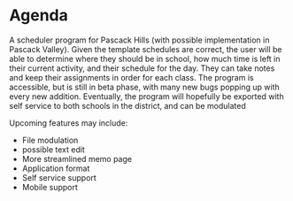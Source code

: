 # Agenda
A scheduler program for Pascack Hills (with possible implementation in Pascack Valley). Given the template schedules are correct, the user will be able to determine where they should be in school, how much time is left in their current activity, and their schedule for the day. They can take notes and keep their assignments in order for each class. The program is accessible, but is still in beta phase, with many new bugs popping up with every new addition. Eventually, the program will hopefully be exported with self service to both schools in the district, and can be modulated 
<p>Upcoming features may include: 
<ul>
<li>File modulation</li>
<li>possible text edit</li>
<li>More streamlined memo page</li>
<li>Application format</li>
<li>Self service support</li>
<li>Mobile support</li>
</ul>